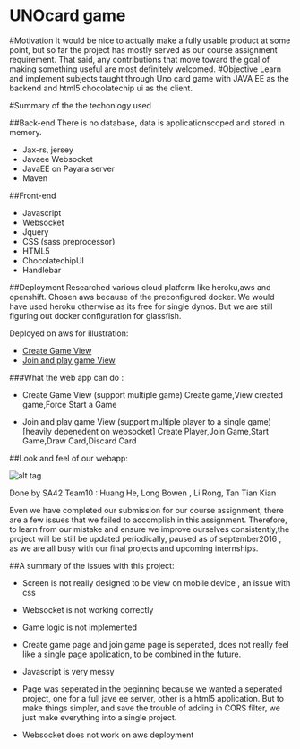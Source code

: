 # UNOcard game 

#Motivation
It would be nice to actually make a fully usable product at some point, but so far the project has mostly served as our course assignment requirement. That said, any contributions that move toward the goal of making something useful are most definitely welcomed.
#Objective 
Learn and implement subjects taught through Uno card game with JAVA EE as the backend and html5 chocolatechip ui as the client. 

#Summary of the the techonlogy used

##Back-end
There is no database, data is applicationscoped and stored in memory.
* Jax-rs, jersey
* Javaee Websocket
* JavaEE on Payara server
* Maven

##Front-end
* Javascript
* Websocket
* Jquery
* CSS (sass preprocessor)
* HTML5
* ChocolatechipUI
* Handlebar

##Deployment
Researched various cloud platform like heroku,aws and openshift.
Chosen aws because of the preconfigured docker. We would have used heroku otherwise as its free for single dynos. But we are still figuring out docker configuration for glassfish.

Deployed on aws for illustration:
* [Create Game View](http://default-environment.a2rkfrjd6t.us-west-2.elasticbeanstalk.com/CreateGame.html)
* [Join and play game View](http://default-environment.a2rkfrjd6t.us-west-2.elasticbeanstalk.com/PlayerView.html)

###What the web app can do :

* Create Game View (support multiple game)
Create game,View created game,Force Start a Game

* Join and play game View (support multiple player to a single game) [heavily depenedent on websocket]
Create Player,Join Game,Start Game,Draw Card,Discard Card


##Look and feel of our webapp:


![alt tag](http://i.imgur.com/4BKYdiw.png?1)

Done by SA42 Team10 : Huang He, Long Bowen , Li Rong, Tan Tian Kian

Even we have completed our submission for our course assignment, there are a few issues that we failed to accomplish in this assignment.
Therefore, to learn from our mistake and ensure we improve ourselves consistently,the project will be still be updated periodically, paused as of september2016 , as we are all busy with our final projects and upcoming internships.

##A summary of the issues with this project:

* Screen is not really designed to be view on mobile device , an issue with css
* Websocket is not working correctly

* Game logic is not implemented

* Create game page and join game page is seperated, does not really feel like a single page application, to be combined in the future.

* Javascript is very messy

* Page was seperated in the beginning because we wanted a seperated project, one for a full jave ee server, other is a html5 application. But to make things simpler, and save the trouble of adding in CORS filter, we just make everything into a single project.
* Websocket does not work on aws deployment 

